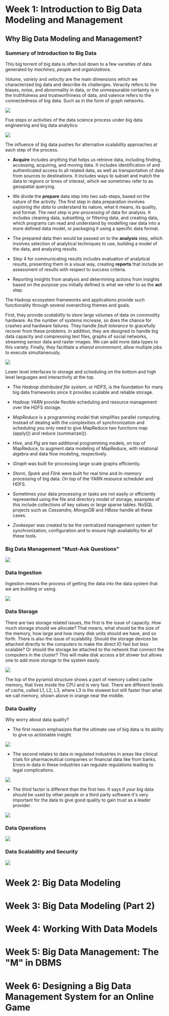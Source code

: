 <h1>Week 1: Introduction to Big Data Modeling and Management</h1>



<h2>Why Big Data Modeling and Management?</h2>


<h3>Summary of Introduction to Big Data</h3>

This big torrent of big data is often boil down to a few varieties of data generated by _machines_, _people_ and _organizations_.

_Volume_, _variety_ and _velocity_ are the main dimensions which we characterized big data and describe its challenges. Veracity refers to the biases, noise, and abnormality in data, or the unmeasurable certainty is in the truthfulness and trustworthiness of data, and valence refers to the connectedness of big data. Such as in the form of graph networks.

<img src="../2. Big Data Modeling and Management Systems/images/five_Vs.png">

Five steps or activities of the data science process under big data engineering and big data analytics:

<img src="../2. Big Data Modeling and Management Systems/images/five_activities.png">

The influence of big data pushes for alternative scalability approaches at each step of the process.

- __Acquire__ includes anything that helps us retrieve data, including finding, accessing, acquiring, and moving data. It includes identification of and authenticated access to all related data, as well as transportation of data from sources to destinations. It includes ways to subset and match the data to regions or times of interest, which we sometimes refer to as geospatial querying.

- We divide the __prepare__ data step into two sub-steps, based on the nature of the activity. The first step in data preparation involves _exploring the data_ to understand its nature, what it means, its quality, and format. The next step is _pre-processing_ of data for analysis. It includes cleaning data, subsetting, or filtering data, and creating data, which programs can read and understand by modelling raw data into a more defined data model, or packaging it using a specific data format.

- The prepared data then would be passed on to the __analysis__ step, which involves selection of analytical techniques to use, building a model of the data, and analyzing results.

- Step 4 for communicating results includes evaluation of analytical results, presenting them in a visual way, creating __reports__ that include an assessment of results with respect to success criteria.

- Reporting insights from analysis and determining actions from insights based on the purpose you initially defined is what we refer to as the __act__ step.

The Hadoop ecosystem frameworks and applications provide such functionality through several overarching themes and goals.

First, they provide _scalability_ to store large volumes of data on commodity hardware. As the number of systems increase, so does the chance for crashes and hardware failures. They handle _fault tolerance_ to gracefully recover from these problems. In addition, they are designed to handle big data capacity and compressing text files, graphs of social networks, streaming sensor data and raster images. We can add more data types to this variety. Finally, they facilitate a _shared environment_, allow multiple jobs to execute simultaneously.

<img src="../2. Big Data Modeling and Management Systems/images/hadoop_ecosystem.png">

Lower level interfaces to storage and scheduling on the bottom and high level languages and interactivity at the top.

- The _Hadoop distributed file system_, or _HDFS_, is the foundation for many big data frameworks since it provides scalable and reliable storage.

- _Hadoop YARN_ provide flexible scheduling and resource management over the HDFS storage.

- _MapReduce_ is a programming model that simplifies parallel computing. Instead of dealing with the complexities of synchronization and scheduling you only need to give MapReduce two functions map (apply()) and reduce (summarize()).

- _Hive_, and _Pig_ are two additional programming models, on top of MapReduce, to augment data modeling of MapReduce, with relational algebra and data flow modeling, respectively.

- _Giraph_ was built for processing large scale graphs efficiently.

- _Storm_, _Spark_ and _Flink_ were built for real time and In-memory processing of big data. On top of the YARN resource scheduler and HDFS.

- Sometimes your data processing or tasks are not easily or efficiently represented using the file and directory model of storage, examples of this include collections of key values or large sparse tables. NoSQL projects such as _Cassandra_, _MongoDB_ and _HBase_ handle all these cases.

- _Zookeeper_ was created to be the centralized management system for synchronization, configuration and to ensure high availability for all these tools.

<h3>Big Data Management "Must-Ask Questions"</h3>

<img src="../2. Big Data Modeling and Management Systems/images/data_management.png">

<h3>Data Ingestion</h3>

Ingestion means the process of getting the data into the data system that we are building or using.

<img src="../2. Big Data Modeling and Management Systems/images/ingestion_infrastructure.png">


<h3>Data Storage</h3>

There are two storage related issues, the first is the issue of capacity. How much storage should we allocate? That means, what should be the size of the memory, how large and how many disk units should we have, and so forth. There is also the issue of scalability. Should the storage devices be attached directly to the computers to make the direct IO fast but less scalable? Or should the storage be attached to the network that connect the computers in the cluster? This will make disk access a bit slower but allows one to add more storage to the system easily.

<img src="../2. Big Data Modeling and Management Systems/images/storage_infrastructure.png">

The top of the pyramid structure shows a part of memory called cache memory, that lives inside the CPU and is very fast. There are different levels of cache, called L1, L2, L3, where L3 is the slowest but still faster than what we call memory, shown above in orange near the middle.

<h3>Data Quality</h3>

Why worry about data quality?

- The first reason emphasizes that the ultimate use of big data is its ability to give us actionable insight.

<img src="../2. Big Data Modeling and Management Systems/images/data_quality1.png">

- The second relates to data in regulated industries in areas like clinical trials for pharmaceutical companies or financial data like from banks. Errors in data in these industries can regulate regulations leading to legal complications.

<img src="../2. Big Data Modeling and Management Systems/images/data_quality2.png">

- The third factor is different than the first two. It says if your big data should be used by other people or a third party software it's very important for the data to give good quality to gain trust as a leader provider.

<img src="../2. Big Data Modeling and Management Systems/images/data_quality3.png">

<h3>Data Operations</h3>

<img src="../2. Big Data Modeling and Management Systems/images/data_operations.png">

<h3>Data Scalability and Security</h3>

<img src="../2. Big Data Modeling and Management Systems/images/data_scalability.png">



<h1>Week 2: Big Data Modeling</h1>






<h1>Week 3: Big Data Modeling (Part 2)</h1>







<h1>Week 4: Working With Data Models</h1>








<h1>Week 5: Big Data Management: The "M" in DBMS</h1>








<h1>Week 6: Designing a Big Data Management System for an Online Game</h1>

